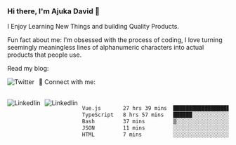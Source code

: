 ### Hi there, I'm Ajuka David 🥷

I Enjoy Learning New Things and building Quality Products.

Fun fact about me: I'm obsessed with the process of coding, I love turning seemingly meaningless lines of alphanumeric characters into actual products that people use.

Read my blog:

<a href="https://tobit.hashnode.dev/"> <img src="https://img.shields.io/badge/Hashnode-2962FF?style=for-the-badge&logo=hashnode&logoColor=white"
     alt="Twitter"
     style="float: left; margin-right: 10px;" /> </a>


📱 Connect with me: 

<br />
<a href="https://www.linkedin.com/in/david-ajuka-630660144/"> <img src="https://img.shields.io/badge/LinkedIn-0077B5?style=for-the-badge&logo=linkedin&logoColor=white"
     alt="LinkedIin"
     style="float: left; margin-right: 10px;" /> </a> <a href="mailto:ajuka.zephiniah@gmail.com"> <img src="https://img.shields.io/badge/Gmail-D14836?style=for-the-badge&logo=gmail&logoColor=white"
     alt="LinkedIin"
     style="float: left; margin-right: 10px;" /> </a>
     

<!--START_SECTION:waka-->

```txt
Vue.js       27 hrs 39 mins  ██████████████████▒░░░░░░   73.55 %
TypeScript   8 hrs 57 mins   ██████░░░░░░░░░░░░░░░░░░░   23.84 %
Bash         37 mins         ▒░░░░░░░░░░░░░░░░░░░░░░░░   01.67 %
JSON         11 mins         ░░░░░░░░░░░░░░░░░░░░░░░░░   00.49 %
HTML         7 mins          ░░░░░░░░░░░░░░░░░░░░░░░░░   00.34 %
```

<!--END_SECTION:waka-->
